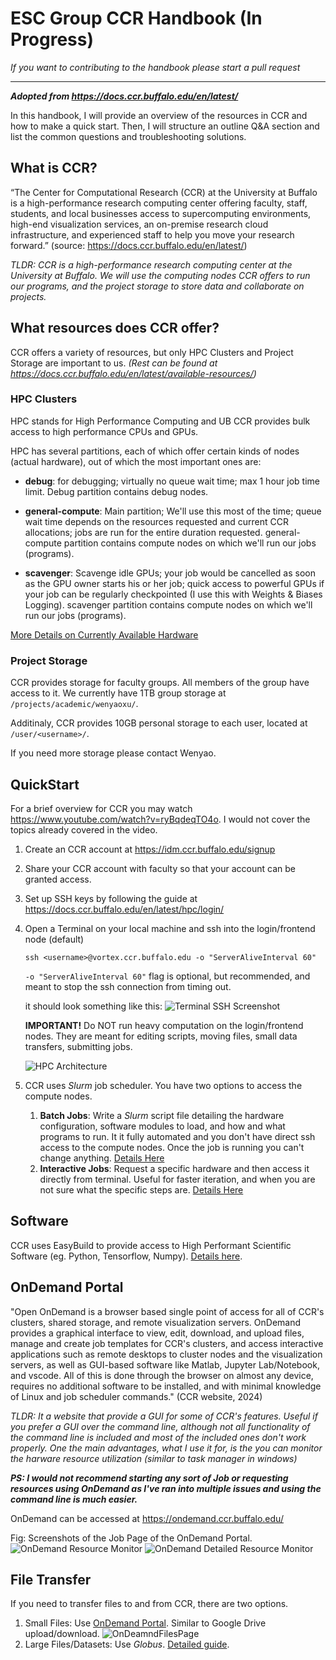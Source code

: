 # ESC Group CCR Handbook (In Progress)
*If you want to contributing to the handbook please start a pull request*

---
***Adopted from https://docs.ccr.buffalo.edu/en/latest/***


In this handbook, I will provide an overview of the resources in CCR and how to make a quick start. Then, I will structure an outline Q&A section and list the common questions and troubleshooting solutions.

## What is CCR?
“The Center for Computational Research (CCR) at the University at Buffalo is a high-performance research computing center offering faculty, staff, students, and local businesses access to supercomputing environments, high-end visualization services, an on-premise research cloud infrastructure, and experienced staff to help you move your research forward.” (source: https://docs.ccr.buffalo.edu/en/latest/) 

*TLDR: CCR is a high-performance research computing center at the University at Buffalo. We will use the computing nodes CCR offers to run our programs, and the project storage to store data and collaborate on projects.*

## What resources does CCR offer?
 
CCR offers a variety of resources, but only HPC Clusters and Project Storage are important to us. *(Rest can be found at https://docs.ccr.buffalo.edu/en/latest/available-resources/)*

### HPC Clusters

HPC stands for High Performance Computing and UB CCR provides bulk access to high performance CPUs and GPUs.

HPC has several partitions, each of which offer certain kinds of nodes (actual hardware), out of which the most important ones are:

- **debug**: for debugging; virtually no queue wait time; max 1 hour job time limit. Debug partition contains debug nodes.

- **general-compute**: Main partition; We'll use this most of the time; queue wait time depends on the resources requested and current CCR allocations; jobs are run for the entire duration requested. general-compute partition contains compute nodes on which we'll run our jobs (programs).

- **scavenger**: Scavenge idle GPUs; your job would be cancelled as soon as the GPU owner starts his or her job; quick access to powerful GPUs if your job can be regularly checkpointed (I use this with Weights & Biases Logging). scavenger partition contains compute nodes on which we'll run our jobs (programs).

[More Details on Currently Available Hardware](Nodes.md)

### Project Storage

CCR provides storage for faculty groups. All members of the group have access to it. We currently have 1TB group storage at `/projects/academic/wenyaoxu/`. 

Additinaly, CCR provides 10GB personal storage to each user, located at `/user/<username>/`.

If you need more storage please contact Wenyao.

## QuickStart

For a brief overview for CCR you may watch https://www.youtube.com/watch?v=ryBqdeqTO4o. I would not cover the topics already covered in the video.

1. Create an CCR account at https://idm.ccr.buffalo.edu/signup
2. Share your CCR account with faculty so that your account can be granted access.
3. Set up SSH keys by following the guide at https://docs.ccr.buffalo.edu/en/latest/hpc/login/
4. Open a Terminal on your local machine and ssh into the login/frontend node (default) 
    ``` 
    ssh <username>@vortex.ccr.buffalo.edu -o "ServerAliveInterval 60"
    ```

    `-o "ServerAliveInterval 60"` flag is optional, but recommended, and meant to stop the ssh connection from timing out.

    it should look something like this: ![Terminal SSH Screenshot](images/Terminal%20SSH%20Screenshot.png)

    **IMPORTANT!** Do NOT run heavy computation on the login/frontend nodes. They are meant for editing scripts, moving files, small data transfers, submitting jobs.

    ![HPC Architecture](https://www.marquette.edu/high-performance-computing/images/architecture.png)

5. CCR uses *Slurm* job scheduler. You have two options to access the compute nodes. 
    1. **Batch Jobs**: Write a *Slurm* script file detailing the hardware configuration, software modules to load, and how and what programs to run. It it fully automated and you don't have direct ssh access to the compute nodes. Once the job is running you can't change anything. [Details Here](Batch-Jobs.md)
    2. **Interactive Jobs**: Request a specific hardware and then access it directly from terminal. Useful for faster iteration, and when you are not sure what the specific steps are. [Details Here](Interactive-Jobs.md)

## Software
CCR uses EasyBuild to provide access to High Performant Scientific Software (eg. Python, Tensorflow, Numpy). [Details here](Software.md).

## OnDemand Portal
"Open OnDemand is a browser based single point of access for all of CCR's clusters, shared storage, and remote visualization servers. OnDemand provides a graphical interface to view, edit, download, and upload files, manage and create job templates for CCR's clusters, and access interactive applications such as remote desktops to cluster nodes and the visualization servers, as well as GUI-based software like Matlab, Jupyter Lab/Notebook, and vscode. All of this is done through the browser on almost any device, requires no additional software to be installed, and with minimal knowledge of Linux and job scheduler commands." (CCR website, 2024)

*TLDR: It a website that provide a GUI for some of CCR's features. Useful if you prefer a GUI over the command line, although not all functionality of the command line is included and most of the included ones don't work properly. One the main advantages, what I use it for, is the you can monitor the harware resource utilization (similar to task manager in windows)*

***PS: I  would not recommend starting any sort of Job or requesting resources using OnDemand as I've ran into multiple issues and using the command line is much easier.***

OnDemand can be accessed at https://ondemand.ccr.buffalo.edu/

Fig: Screenshots of the Job Page of the OnDemand Portal.
![OnDemand Resource Monitor](images/OnDemand.png)
![OnDemand Detailed Resource Monitor](images/OnDemandDetailed.png)


## File Transfer

If you need to transfer files to and from CCR, there are two options.

1. Small Files: Use [OnDemand Portal](https://github.com/puru-soni-04/ESC-Group-CCR-Handbook?tab=readme-ov-file#ondemand-portal). Similar to Google Drive upload/download.
    ![OnDeamndFilesPage](images/OnDemand%20Files%20Page.png)
2. Large Files/Datasets: Use *Globus*. [Detailed guide](https://docs.ccr.buffalo.edu/en/latest/hpc/data-transfer/#globus-transfers).


